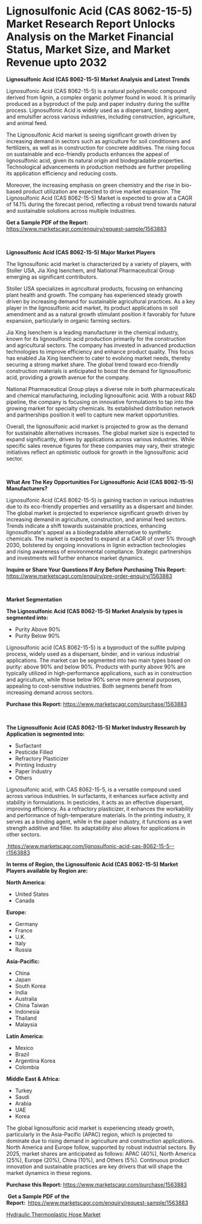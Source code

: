 <p><h1>Lignosulfonic Acid (CAS 8062-15-5) Market Research Report Unlocks Analysis on the Market Financial Status, Market Size, and Market Revenue upto 2032</h1></p><p><strong>Lignosulfonic Acid (CAS 8062-15-5) Market Analysis and Latest Trends</strong></p>
<p><p>Lignosulfonic Acid (CAS 8062-15-5) is a natural polyphenolic compound derived from lignin, a complex organic polymer found in wood. It is primarily produced as a byproduct of the pulp and paper industry during the sulfite process. Lignosulfonic Acid is widely used as a dispersant, binding agent, and emulsifier across various industries, including construction, agriculture, and animal feed. </p><p>The Lignosulfonic Acid market is seeing significant growth driven by increasing demand in sectors such as agriculture for soil conditioners and fertilizers, as well as in construction for concrete additives. The rising focus on sustainable and eco-friendly products enhances the appeal of lignosulfonic acid, given its natural origin and biodegradable properties. Technological advancements in production methods are further propelling its application efficiency and reducing costs. </p><p>Moreover, the increasing emphasis on green chemistry and the rise in bio-based product utilization are expected to drive market expansion. The Lignosulfonic Acid (CAS 8062-15-5) Market is expected to grow at a CAGR of 14.1% during the forecast period, reflecting a robust trend towards natural and sustainable solutions across multiple industries.</p></p>
<p><strong>Get a Sample PDF of the Report:&nbsp;</strong> <a href="https://www.marketscagr.com/enquiry/request-sample/1563883?utm_campaign=3454&utm_medium=2&utm_source=Github&utm_content=ia&utm_term=02042025&utm_id=lignosulfonic-acid-cas-8062-15-5">https://www.marketscagr.com/enquiry/request-sample/1563883</a></p>
<p>&nbsp;</p>
<p><strong>Lignosulfonic Acid (CAS 8062-15-5) Major Market Players</strong></p>
<p><p>The lignosulfonic acid market is characterized by a variety of players, with Stoller USA, Jia Xing Isenchem, and National Pharmaceutical Group emerging as significant contributors. </p><p>Stoller USA specializes in agricultural products, focusing on enhancing plant health and growth. The company has experienced steady growth driven by increasing demand for sustainable agricultural practices. As a key player in the lignosulfonic acid market, its product applications in soil amendment and as a natural growth stimulant position it favorably for future expansion, particularly in organic farming sectors.</p><p>Jia Xing Isenchem is a leading manufacturer in the chemical industry, known for its lignosulfonic acid production primarily for the construction and agricultural sectors. The company has invested in advanced production technologies to improve efficiency and enhance product quality. This focus has enabled Jia Xing Isenchem to cater to evolving market needs, thereby securing a strong market share. The global trend toward eco-friendly construction materials is anticipated to boost the demand for lignosulfonic acid, providing a growth avenue for the company.</p><p>National Pharmaceutical Group plays a diverse role in both pharmaceuticals and chemical manufacturing, including lignosulfonic acid. With a robust R&D pipeline, the company is focusing on innovative formulations to tap into the growing market for specialty chemicals. Its established distribution network and partnerships position it well to capture new market opportunities.</p><p>Overall, the lignosulfonic acid market is projected to grow as the demand for sustainable alternatives increases. The global market size is expected to expand significantly, driven by applications across various industries. While specific sales revenue figures for these companies may vary, their strategic initiatives reflect an optimistic outlook for growth in the lignosulfonic acid sector.</p></p>
<p>&nbsp;</p>
<p><strong>What Are The Key Opportunities For Lignosulfonic Acid (CAS 8062-15-5) Manufacturers?</strong></p>
<p><p>Lignosulfonic Acid (CAS 8062-15-5) is gaining traction in various industries due to its eco-friendly properties and versatility as a dispersant and binder. The global market is projected to experience significant growth driven by increasing demand in agriculture, construction, and animal feed sectors. Trends indicate a shift towards sustainable practices, enhancing lignosulfonate's appeal as a biodegradable alternative to synthetic chemicals. The market is expected to expand at a CAGR of over 5% through 2030, bolstered by ongoing innovations in lignin extraction technologies and rising awareness of environmental compliance. Strategic partnerships and investments will further enhance market dynamics.</p></p>
<p><strong>Inquire or Share Your Questions If Any Before Purchasing This Report:</strong> <a href="https://www.marketscagr.com/enquiry/pre-order-enquiry/1563883?utm_campaign=3454&utm_medium=2&utm_source=Github&utm_content=ia&utm_term=02042025&utm_id=lignosulfonic-acid-cas-8062-15-5">https://www.marketscagr.com/enquiry/pre-order-enquiry/1563883</a></p>
<p>&nbsp;</p>
<p><strong>Market Segmentation</strong></p>
<p><strong>The Lignosulfonic Acid (CAS 8062-15-5) Market Analysis by types is segmented into:</strong></p>
<p><ul><li>Purity Above 90%</li><li>Purity Below 90%</li></ul></p>
<p><p>Lignosulfonic acid (CAS 8062-15-5) is a byproduct of the sulfite pulping process, widely used as a dispersant, binder, and in various industrial applications. The market can be segmented into two main types based on purity: above 90% and below 90%. Products with purity above 90% are typically utilized in high-performance applications, such as in construction and agriculture, while those below 90% serve more general purposes, appealing to cost-sensitive industries. Both segments benefit from increasing demand across sectors.</p></p>
<p><strong>Purchase this Report:&nbsp;</strong><a href="https://www.marketscagr.com/purchase/1563883?utm_campaign=3454&utm_medium=2&utm_source=Github&utm_content=ia&utm_term=02042025&utm_id=lignosulfonic-acid-cas-8062-15-5">https://www.marketscagr.com/purchase/1563883</a></p>
<p>&nbsp;</p>
<p><strong>The Lignosulfonic Acid (CAS 8062-15-5) Market Industry Research by Application is segmented into:</strong></p>
<p><ul><li>Surfactant</li><li>Pesticide Filled</li><li>Refractory Plasticizer</li><li>Printing Industry</li><li>Paper Industry</li><li>Others</li></ul></p>
<p><p>Lignosulfonic acid, with CAS 8062-15-5, is a versatile compound used across various industries. In surfactants, it enhances surface activity and stability in formulations. In pesticides, it acts as an effective dispersant, improving efficiency. As a refractory plasticizer, it enhances the workability and performance of high-temperature materials. In the printing industry, it serves as a binding agent, while in the paper industry, it functions as a wet strength additive and filler. Its adaptability also allows for applications in other sectors.</p></p>
<p><a href="https://www.marketscagr.com/lignosulfonic-acid-cas-8062-15-5--r1563883?utm_campaign=3454&utm_medium=2&utm_source=Github&utm_content=ia&utm_term=02042025&utm_id=lignosulfonic-acid-cas-8062-15-5">&nbsp;https://www.marketscagr.com/lignosulfonic-acid-cas-8062-15-5--r1563883</a></p>
<p><strong>In terms of Region, the Lignosulfonic Acid (CAS 8062-15-5) Market Players available by Region are:</strong></p>
<p>
    <p> <strong> North America: </strong>
        <ul>
            <li>United States</li>
            <li>Canada</li>
        </ul>
        </p> 
    <p> <strong> Europe: </strong>
        <ul>
            <li>Germany</li>
            <li>France</li>
            <li>U.K.</li>
            <li>Italy</li>
            <li>Russia</li>
        </ul>
        </p> 
    <p> <strong> Asia-Pacific: </strong>
        <ul>
            <li>China</li>
            <li>Japan</li>
            <li>South Korea</li>
            <li>India</li>
            <li>Australia</li>
            <li>China Taiwan</li>
            <li>Indonesia</li>
            <li>Thailand</li>
            <li>Malaysia</li>
        </ul>
        </p> 
    <p> <strong> Latin America: </strong>
        <ul>
            <li>Mexico</li>
            <li>Brazil</li>
            <li>Argentina Korea</li>
            <li>Colombia</li>
        </ul>
        </p> 
    <p> <strong> Middle East & Africa: </strong>
        <ul>
            <li>Turkey</li>
            <li>Saudi</li>
            <li>Arabia</li>
            <li>UAE</li>
            <li>Korea</li>
        </ul>
    </p>
    </p>
<p><p>The global lignosulfonic acid market is experiencing steady growth, particularly in the Asia-Pacific (APAC) region, which is projected to dominate due to rising demand in agriculture and construction applications. North America and Europe follow, supported by robust industrial sectors. By 2025, market shares are anticipated as follows: APAC (40%), North America (25%), Europe (20%), China (10%), and Others (5%). Continuous product innovation and sustainable practices are key drivers that will shape the market dynamics in these regions.</p></p>
<p><strong>Purchase this Report: </strong><a href="https://www.marketscagr.com/purchase/1563883?utm_campaign=3454&utm_medium=2&utm_source=Github&utm_content=ia&utm_term=02042025&utm_id=lignosulfonic-acid-cas-8062-15-5">https://www.marketscagr.com/purchase/1563883</a></p>
<p>&nbsp;<strong>Get a Sample PDF of the Report:&nbsp;&nbsp;</strong><a href="https://www.marketscagr.com/enquiry/request-sample/1563883?utm_campaign=3454&utm_medium=2&utm_source=Github&utm_content=ia&utm_term=02042025&utm_id=lignosulfonic-acid-cas-8062-15-5">https://www.marketscagr.com/enquiry/request-sample/1563883</a></p>
<p><strong></strong></p>
<p><p><a href="https://github.com/hedbomkrahe/Market-Research-Report-List-1/blob/main/hydraulic-thermoplastic-hose-market.md?utm_campaign=3454&utm_medium=2&utm_source=Github&utm_content=ia&utm_term=02042025&utm_id=lignosulfonic-acid-cas-8062-15-5">Hydraulic Thermoplastic Hose Market</a></p></p>